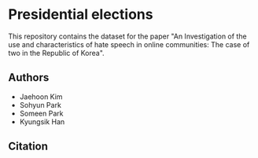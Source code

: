# Presidential elections

This repository contains the dataset for the paper "An Investigation of the use and characteristics of hate speech in online communities: The case of two  in the Republic of Korea".

## Authors

- Jaehoon Kim
- Sohyun Park 
- Someen Park
- Kyungsik Han

## Citation
